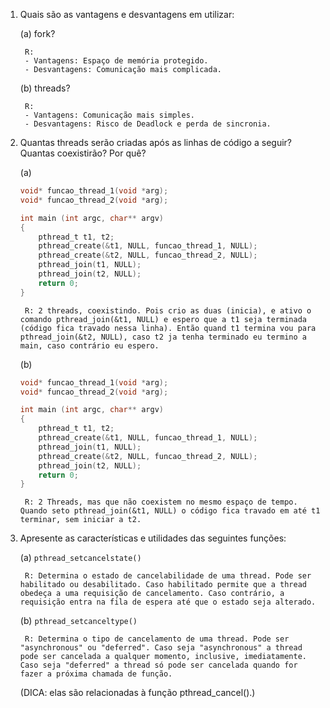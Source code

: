 1. Quais são as vantagens e desvantagens em utilizar:

	(a) fork?

		R:
		- Vantagens: Espaço de memória protegido.
		- Desvantagens: Comunicação mais complicada.

	(b) threads?

		R:
		- Vantagens: Comunicação mais simples.
		- Desvantagens: Risco de Deadlock e perda de sincronia.


2. Quantas threads serão criadas após as linhas de código a seguir? Quantas coexistirão? Por quê?

	(a)

	```C
	void* funcao_thread_1(void *arg);
	void* funcao_thread_2(void *arg);

	int main (int argc, char** argv)
	{
		pthread_t t1, t2;
		pthread_create(&t1, NULL, funcao_thread_1, NULL);
		pthread_create(&t2, NULL, funcao_thread_2, NULL);
		pthread_join(t1, NULL);
		pthread_join(t2, NULL);
		return 0;
	}
	```

		R: 2 threads, coexistindo. Pois crio as duas (inicia), e ativo o comando pthread_join(&t1, NULL) e espero que a t1 seja terminada (código fica travado nessa linha). Então quand t1 termina vou para pthread_join(&t2, NULL), caso t2 ja tenha terminado eu termino a main, caso contrário eu espero.

	(b)
	```C
	void* funcao_thread_1(void *arg);
	void* funcao_thread_2(void *arg);

	int main (int argc, char** argv)
	{
		pthread_t t1, t2;
		pthread_create(&t1, NULL, funcao_thread_1, NULL);
		pthread_join(t1, NULL);
		pthread_create(&t2, NULL, funcao_thread_2, NULL);
		pthread_join(t2, NULL);
		return 0;
	}
	```
		R: 2 Threads, mas que não coexistem no mesmo espaço de tempo. Quando seto pthread_join(&t1, NULL) o código fica travado em até t1 terminar, sem iniciar a t2.

3. Apresente as características e utilidades das seguintes funções:

	(a) `pthread_setcancelstate()`

		R: Determina o estado de cancelabilidade de uma thread. Pode ser habilitado ou desabilitado. Caso habilitado permite que a thread obedeça a uma requisição de cancelamento. Caso contrário, a requisição entra na fila de espera até que o estado seja alterado. 

	(b) `pthread_setcanceltype()`


		R: Determina o tipo de cancelamento de uma thread. Pode ser "asynchronous" ou "deferred". Caso seja "asynchronous" a thread pode ser cancelada a qualquer momento, inclusive, imediatamente. Caso seja "deferred" a thread só pode ser cancelada quando for fazer a próxima chamada de função.
	(DICA: elas são relacionadas à função pthread_cancel().)	
